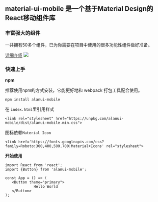 ## material-ui-mobile 是一个基于Material Design的React移动组件库

### 丰富强大的组件

一共拥有50多个组件，已为你需要在项目中使用的很多功能性组件做好准备。

[详细介绍](https://alanui-mobile.netlify.com)
![](http://dada-image-bed.oss-cn-shenzhen.aliyuncs.com/18-12-11/47345666.jpg)
### 快速上手

**npm**

推荐使用npm的方式安装，它能更好地和 webpack 打包工具配合使用。
```
npm install alanui-mobile
```
在 `index.html`里引用样式
```
<link rel="stylesheet" href="https://unpkg.com/alanui-mobile/dist/alanui-mobile.min.css">
```
图标依赖`Material Icon`
```
<link href='https://fonts.googleapis.com/css?family=Roboto:300,400,500,700|Material+Icons' rel="stylesheet">
```
**开始使用**
```
import React from 'react';
import {Button} from 'alanui-mobile';

const App = () => (
   <Button theme="primary">
             Hello World
   </Button>
);
```
